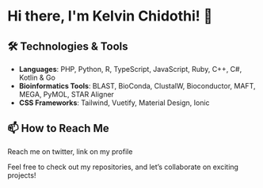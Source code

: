 # Hi there, I'm Kelvin Chidothi! 👋

## 🛠️ Technologies & Tools

- **Languages**: PHP, Python, R, TypeScript, JavaScript, Ruby, C++, C#, Kotlin & Go
- **Bioinformatics Tools**: BLAST, BioConda, ClustalW, Bioconductor, MAFT, MEGA, PyMOL, STAR Aligner
- **CSS Frameworks**: Tailwind, Vuetify, Material Design, Ionic

## 📫 How to Reach Me

Reach me on twitter, link on my profile

Feel free to check out my repositories, and let’s collaborate on exciting projects!
